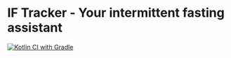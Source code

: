 # IF Tracker - Your intermittent fasting assistant

[![Kotlin CI with Gradle](https://github.com/paweloot/if-tracker/actions/workflows/gradle.yml/badge.svg?branch=main)](https://github.com/paweloot/if-tracker/actions/workflows/gradle.yml)
